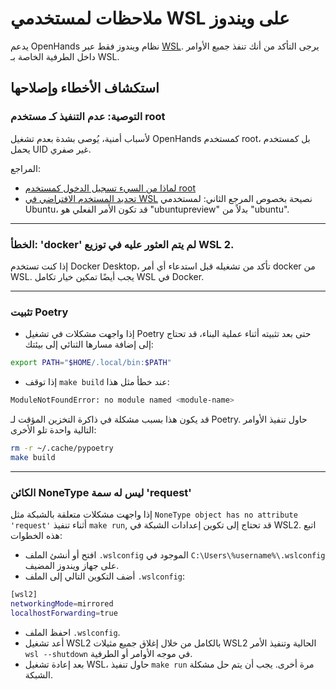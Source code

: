 

# ملاحظات لمستخدمي WSL على ويندوز

يدعم OpenHands نظام ويندوز فقط عبر [WSL](https://learn.microsoft.com/en-us/windows/wsl/install).
يرجى التأكد من أنك تنفذ جميع الأوامر داخل الطرفية الخاصة بـ WSL.

## استكشاف الأخطاء وإصلاحها

### التوصية: عدم التنفيذ كـ مستخدم root

لأسباب أمنية، يُوصى بشدة بعدم تشغيل OpenHands كمستخدم root، بل كمستخدم يحمل UID غير صفري.

المراجع:

* [لماذا من السيء تسجيل الدخول كمستخدم root](https://askubuntu.com/questions/16178/why-is-it-bad-to-log-in-as-root)
* [تحديد المستخدم الافتراضي في WSL](https://www.tenforums.com/tutorials/128152-set-default-user-windows-subsystem-linux-distro-windows-10-a.html#option2)
نصيحة بخصوص المرجع الثاني: لمستخدمي Ubuntu، قد تكون الأمر الفعلي هو "ubuntupreview" بدلاً من "ubuntu".

---
### الخطأ: 'docker' لم يتم العثور عليه في توزيع WSL 2.

إذا كنت تستخدم Docker Desktop، تأكد من تشغيله قبل استدعاء أي أمر docker من WSL.
يجب أيضًا تمكين خيار تكامل WSL في Docker.

---
### تثبيت Poetry

* إذا واجهت مشكلات في تشغيل Poetry حتى بعد تثبيته أثناء عملية البناء، قد تحتاج إلى إضافة مسارها الثنائي إلى بيئتك:

```sh
export PATH="$HOME/.local/bin:$PATH"
```

* إذا توقف `make build` عند خطأ مثل هذا:

```sh
ModuleNotFoundError: no module named <module-name>
```

قد يكون هذا بسبب مشكلة في ذاكرة التخزين المؤقت لـ Poetry.
حاول تنفيذ الأوامر التالية واحدة تلو الأخرى:

```sh
rm -r ~/.cache/pypoetry
make build
```

---
### الكائن NoneType ليس له سمة 'request'

إذا واجهت مشكلات متعلقة بالشبكة مثل `NoneType object has no attribute 'request'` أثناء تنفيذ `make run`, قد تحتاج إلى تكوين إعدادات الشبكة في WSL2. اتبع هذه الخطوات:

* افتح أو أنشئ الملف `.wslconfig` الموجود في `C:\Users\%username%\.wslconfig` على جهاز ويندوز المضيف.
* أضف التكوين التالي إلى الملف `.wslconfig`:

```sh
[wsl2]
networkingMode=mirrored
localhostForwarding=true
```

* احفظ الملف `.wslconfig`.
* أعد تشغيل WSL2 بالكامل من خلال إغلاق جميع مثيلات WSL2 الحالية وتنفيذ الأمر `wsl --shutdown` في موجه الأوامر أو الطرفية.
* بعد إعادة تشغيل WSL، حاول تنفيذ `make run` مرة أخرى.
يجب أن يتم حل مشكلة الشبكة.